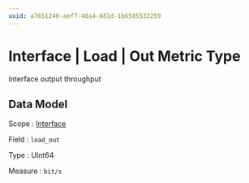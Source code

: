 ```yaml
---
uuid: a7651240-aef7-48a4-881d-1b6585532259
---
```

# Interface | Load | Out Metric Type

Interface output throughput

## Data Model

Scope
: [Interface](../../../metric-scopes-reference/interface.md)

Field
: `load_out`

Type
: UInt64

Measure
: `bit/s`
